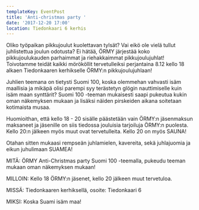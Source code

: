 ```yaml
---
templateKey: EventPost
title: 'Anti-christmas party '
date: '2017-12-20 17:00'
location: Tiedonkaari 6 kerhis
---
```

Oliko työpaikan pikkujoulut kuolettavan tylsät? Vai eikö ole vielä tullut juhlistettua joulun odotusta? Ei hätää, ÖRMY järjestää koko pikkujoulukauden parhaimmat ja riehakkaimmat pikkujoulujuhlat! Toivotamme teidät kaikki mörököllit tervetulleiksi perjantaina 8.12 kello 18 alkaen Tiedonkaaren kerhikselle ÖRMY:n pikkujoulujuhlaan!



Juhlien teemana on tietysti Suomi 100, koska olemmehan vahvasti isäm maallisia ja mikäpä olisi parempi syy terästetyn glögin nauttimiselle kuin isäm maan synttärit? Suomi 100 -teeman mukaisesti saapi pukeutua kukin oman näkemyksen mukaan ja lisäksi näiden pirskeiden aikana soitetaan kotimaista musaa.



Huomioithan, että kello 18 - 20 sisälle päästetään vain ÖRMY:n jäsenmaksun maksaneet ja jäsenille on siis tiedossa jouluisia tarjoiluja ÖRMY:n puolesta. Kello 20:n jälkeen myös muut ovat tervetulleita. Kello 20 on myös SAUNA!



Otahan sitten mukaasi rempseän juhlamielen, kavereita, sekä juhlajuomia ja eikun juhulimaan SUAMEA!



MITÄ: ÖRMY Anti-Christmas party Suomi 100 -teemalla, pukeudu teeman mukaan oman näkemyksen mukaan!

MILLOIN: Kello 18 ÖRMY:n jäsenet, kello 20 jälkeen muut tervetuloa.

MISSÄ: Tiedonkaaren kerhiksellä, osoite: Tiedonkaari 6

MIKSI: Koska Suami isäm maa!
